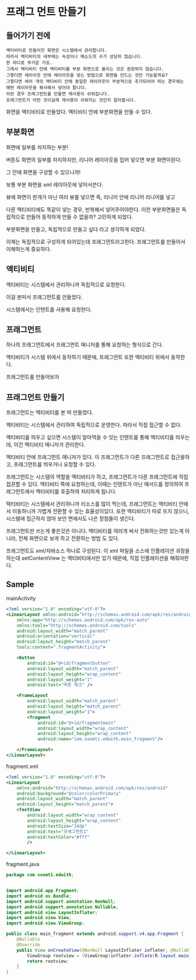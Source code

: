 # 프래그 먼트 만들기

## 들어가기 전에

```
액티비티로 만들어진 화면은 시스템에서 관리합니다.
따라서 액티비티의 내부에는 속성이나 메소드의 수가 상당히 많습니다.
한 마디로 무거운 거죠.
그래서 액티비티 안에 액티비티를 부분 화면으로 올리는 것은 권장하지 않습니다.
그렇다면 레이아웃 안에 레이아웃을 넣는 방법으로 화면을 만드는 것만 가능할까요?
그렇다면 여러 개의 액티비티 안에 동일한 레이아웃이 부분적으로 추가되어야 하는 경우에는 매번 레이아웃을 복사해서 넣어야 합니다.
이런 경우 프래그먼트를 만들면 재사용이 쉬워집니다.
프래그먼트가 어떤 것이길래 재사용이 쉬워지는 것인지 알아봅시다.
```



화면을 액티비티로 만들었다. 액티비티 안에 부분화면을 만들 수 있다.

## 부분화면

화면에 일부를 차지하는 부분! 

버튼도 화면의 일부를 차지하지만, 리니어 레이아웃을 집어 넣으면 부분 화면이된다.

그 안에 화면을 구성할 수 있으니까!

보통 부분 화면을 xml 레이아웃에 넣어서쓴다.

뷰에 화면이 한개가 아닌 여러 뷰를 넣으면 즉, 리니어 안에 리니어 리니어를 넣고

다른 액티비티에도 똑같이 넣는 경우, 반복해서 넣어주어야한다. 이런 부분화면들은 독립적으로 만들어 동작하게 만들 수 없을까? 고민하게 되었다. 

부분화면을 만들고, 독립적으로 만들고 싶다 라고 생각하게 되었다. 

이제는 독립적으로 구성하게 되어있는데 프래그먼트라고한다. 프래그먼트를 만들어서 이해하는게 중요하다. 



## 액티비티

액티비티는 시스템에서 관리하니까 독립적으로 요청한다. 

이걸 본떠서 프래그먼트를 만들었다.

시스템에서는 인텐트를 사용해 요청한다. 

## 프래그먼트

하나의 프래그먼트에서 프래그먼트 매니저를 통해 요청하는 형식으로 간다. 

액티비티가 시스템 위에서 동작하기 때문에, 프래그먼트 또한 액티비티 위에서 동작한다. 

프래그먼트를 만들어보자



## 프래그먼트 만들기 

프래그먼트는 액티비티를 본 떠 만들었다.

액티비티는 시스템에서 관리하여 독립적으로 운영한다. 따라서 직접 접근할 수 없다. 

액티비티를 띄우고 싶으면 시스템이 알아먹을 수 잇는 인텐트를 통해 액티비티를 띄우는데, 이건 액티비티 매니저가 관리한다. 

액티비티 안에 프래그먼트 매니저가 있다. 이 프래그먼트가 다른 프래그먼트로 접근을하고, 프래그먼트를 띄우거나 요청할 수 있다. 

프래그먼트는 시스템의 역할을 액티비티가 하고, 프래그먼트가 다른 프래그먼트에 직접 접끈할 수 있다. 액티비티 쪽에 요청하는데, 이때는 인텐트가 아닌 메서드를 정의하여 프래그먼트에서 액티비티를 호출하여 처리하게 됩니다. 

택티비티는 시스템에서 관리하니까 리소스를 많이 먹는데, 프래그먼트는 액티비티 안에서 이동하니까 가볍게 전환할 수 있는 효율성이있다. 또한 액티비티가 따로 뜨지 않으니, 시스템에 접근하지 않아 보안 면에서도 나은 장점들이 생긴다. 

프래그먼트만 쓰는게 좋은것은 아니다. 액티비티를 여러개 써서 전화하는것만 있는게 아니라, 전체 화면으로 보게 하고 전환하는 방법 도 있다. 



프래그먼트도  xml/자바소스 하나로 구성된다. 이 xml 파일을 소스에 인플레이션 과정을하는데 setContentView 는 액티비티에서만 있기 때문에, 직접 인플레이션을 해줘야한다. 



## Sample

mainActivity

```xml
<?xml version="1.0" encoding="utf-8"?>
<LinearLayout xmlns:android="http://schemas.android.com/apk/res/android"
    xmlns:app="http://schemas.android.com/apk/res-auto"
    xmlns:tools="http://schemas.android.com/tools"
    android:layout_width="match_parent"
    android:orientation="vertical"
    android:layout_height="match_parent"
    tools:context=".fragmentActivity">

    <Button
        android:id="@+id/fragmentbutton"
        android:layout_width="match_parent"
        android:layout_height="wrap_content"
        android:layout_weight="1"
        android:text="버튼 체크" />

    <FrameLayout
        android:layout_width="match_parent"
        android:layout_height="match_parent"
        android:layout_weight="1">
        <fragment
            android:id="@+id/fragmentmain"
            android:layout_width="wrap_content"
            android:layout_height="wrap_content"
            android:name="com.soomti.edwith.main_fragment"/>

    </FrameLayout>
</LinearLayout>
```

fragment.xml

```xml
<?xml version="1.0" encoding="utf-8"?>
<LinearLayout
    xmlns:android="http://schemas.android.com/apk/res/android"
    android:background="@color/colorPrimary"
    android:layout_width="match_parent"
    android:layout_height="match_parent">
    <TextView
        android:layout_width="wrap_content"
        android:layout_height="wrap_content"
        android:textSize="24dp"
        android:text="프래그먼트1"
        android:textColor="#fff"
        />

</LinearLayout>
```

fragment.java

```java
package com.soomti.edwith;


import android.app.Fragment;
import android.os.Bundle;
import android.support.annotation.NonNull;
import android.support.annotation.Nullable;
import android.view.LayoutInflater;
import android.view.View;
import android.view.ViewGroup;

public class main_fragment extends android.support.v4.app.Fragment {
    @Nullable
    @Override
    public View onCreateView(@NonNull LayoutInflater inflater, @Nullable ViewGroup container, @Nullable Bundle savedInstanceState) {
        ViewGroup rootview = (ViewGroup)inflater.inflate(R.layout.main_fragment,container,false);
        return rootview;
    }
}

```


